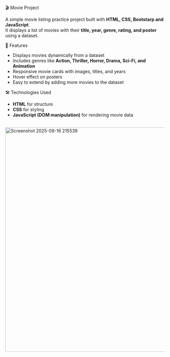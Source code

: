 🎬 Movie Project

A simple movie listing practice project built with **HTML, CSS, Bootstarp and JavaScript**.  
It displays a list of movies with their **title, year, genre, rating, and poster** using a dataset.



🚀 Features
- Displays movies dynamically from a dataset
- Includes genres like **Action, Thriller, Horror, Drama, Sci-Fi, and Animation**
- Responsive movie cards with images, titles, and years
- Hover effect on posters
- Easy to extend by adding more movies to the dataset


🛠️ Technologies Used
- **HTML** for structure
- **CSS** for styling
- **JavaScript (DOM manipulation)** for rendering movie data

<br>
<img width="1488" height="707" alt="Screenshot 2025-08-16 215539" src="https://github.com/user-attachments/assets/b9cfa933-855c-4182-8628-bc192b3b96b7" />


